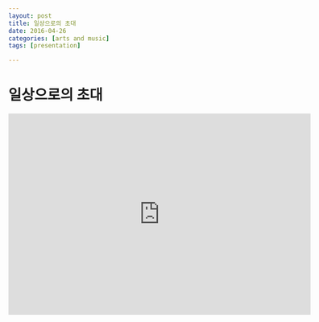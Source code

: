 ```yaml
---
layout: post
title: 일상으로의 초대
date: 2016-04-26
categories: [arts and music]
tags: [presentation]

---
```


# 일상으로의 초대 

<iframe width="600" height="400" src="https://www.youtube.com/embed/0Aayu16i8Ac" frameborder="0" allow="autoplay; encrypted-media" allowfullscreen></iframe>